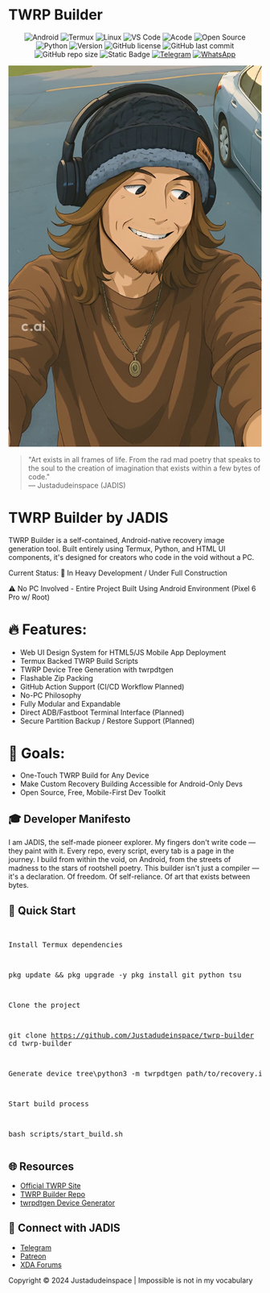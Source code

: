 

# TWRP Builder

<div align="center">

![Android](https://img.shields.io/badge/-Android-3DDC84?logo=android&logoColor=white)
![Termux](https://img.shields.io/badge/-Termux-000000?logo=gnu-bash&logoColor=white)
![Linux](https://img.shields.io/badge/-Linux-FCC624?logo=linux&logoColor=black)
![VS Code](https://img.shields.io/badge/-VS%20Code-007ACC?logo=visual-studio-code&logoColor=white)
![Acode](https://img.shields.io/badge/-Acode-1A73E8?logo=google-play&logoColor=white)
![Open Source](https://img.shields.io/badge/-Open%20Source-0080FF?logo=github&logoColor=white)
![Python](https://img.shields.io/badge/Python-3.8+-blue?logo=python&logoColor=white)
![Version](https://img.shields.io/badge/version-1.5.0-blue)
![GitHub license](https://img.shields.io/github/license/Justadudeinspace/twrp-builder)
![GitHub last commit](https://img.shields.io/github/last-commit/Justadudeinspace/twrp-builder)
![GitHub repo size](https://img.shields.io/github/repo-size/Justadudeinspace/twrp-builder)
![Static Badge](https://img.shields.io/badge/Contact_By-Email-red?style=flat&logoSize=auto&color=black&cacheSeconds=3800&link=justadudeinspace4244%40hotmsil.com)
[![Telegram](https://img.shields.io/badge/Telegram-Join%20Chat-2CA5E0?logo=telegram)](https://t.me/Justadudeinspace)
[![WhatsApp](https://img.shields.io/badge/WhatsApp-Join%20Channel-25D366?logo=whatsapp&logoColor=white)](https://whatsapp.com/channel/0029Vb6Ps5W7oQhlQSkw7a21)

</div>

</head>
<body class="p-6">
  <div class="max-w-4xl mx-auto">
    <img src="assets/jadis_signature_still.png" alt="JADIS Signature" class="banner-img mx-auto mb-6">
    <blockquote class="italic text-center text-lg mb-10">
      "Art exists in all frames of life. From the rad mad poetry that speaks to the soul to the creation of imagination that exists within a few bytes of code."<br/>
      &mdash; Justadudeinspace (JADIS)
    </blockquote><h1 class="text-3xl font-bold mb-4">TWRP Builder by JADIS</h1>
<p class="mb-6">TWRP Builder is a self-contained, Android-native recovery image generation tool. Built entirely using Termux, Python, and HTML UI components, it's designed for creators who code in the void without a PC.</p>

Current Status: 🧠 In Heavy Development / Under Full Construction 

⚠️ No PC Involved - Entire Project Built Using Android Environment (Pixel 6 Pro w/ Root)

# 🔥 Features:
- Web UI Design System for HTML5/JS Mobile App Deployment
- Termux Backed TWRP Build Scripts
- TWRP Device Tree Generation with twrpdtgen
- Flashable Zip Packing
- GitHub Action Support (CI/CD Workflow Planned)
- No-PC Philosophy
- Fully Modular and Expandable
- Direct ADB/Fastboot Terminal Interface (Planned)
- Secure Partition Backup / Restore Support (Planned)

# 🎯 Goals:
- One-Touch TWRP Build for Any Device
- Make Custom Recovery Building Accessible for Android-Only Devs
- Open Source, Free, Mobile-First Dev Toolkit


<h2 class="text-2xl font-semibold mt-8 mb-2">🎓 Developer Manifesto</h2>
<p class="mb-6">
  I am JADIS, the self-made pioneer explorer. My fingers don't write code — they paint with it. Every repo, every script, every tab is a page in the journey.
  I build from within the void, on Android, from the streets of madness to the stars of rootshell poetry. This builder isn't just a compiler — it's a declaration.
  Of freedom. Of self-reliance. Of art that exists between bytes.
</p>

<h2 class="text-2xl font-semibold mt-8 mb-2">🚀 Quick Start</h2>
<pre class="bg-black text-[#0ff] p-4 rounded mb-6 whitespace-pre-wrap">

Install Termux dependencies

pkg update && pkg upgrade -y pkg install git python tsu

Clone the project

git clone https://github.com/Justadudeinspace/twrp-builder cd twrp-builder

Generate device tree\python3 -m twrpdtgen path/to/recovery.img

Start build process

bash scripts/start_build.sh </pre>

<h2 class="text-2xl font-semibold mt-8 mb-2">🌐 Resources</h2>
<ul class="list-disc pl-6">
  <li><a href="https://twrp.me/">Official TWRP Site</a></li>
  <li><a href="https://github.com/Justadudeinspace/twrp-builder">TWRP Builder Repo</a></li>
  <li><a href="https://github.com/twrpdtgen/twrpdtgen">twrpdtgen Device Generator</a></li>
</ul>

<h2 class="text-2xl font-semibold mt-8 mb-2">💬 Connect with JADIS</h2>
<ul class="list-disc pl-6">
  <li><a href="https://t.me/Justadudeinspace">Telegram</a></li>
  <li><a href="https://patreon.com/Justadudeinspace">Patreon</a></li>
  <li><a href="https://xdaforums.com/m/justadudeinspace.12852395/">XDA Forums</a></li>
</ul>

<footer class="mt-10 pt-6 border-t border-cyan-400 text-center text-sm">
  Copyright &copy; 2024 Justadudeinspace | Impossible is not in my vocabulary
</footer>

  </div>
</body>
</html>
